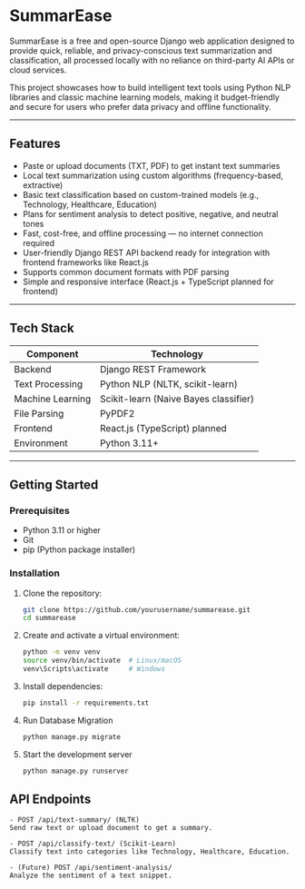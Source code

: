 # SummarEase

SummarEase is a free and open-source Django web application designed to provide quick, reliable, and privacy-conscious text summarization and classification, all processed locally with no reliance on third-party AI APIs or cloud services.

This project showcases how to build intelligent text tools using Python NLP libraries and classic machine learning models, making it budget-friendly and secure for users who prefer data privacy and offline functionality.

---

## Features

- Paste or upload documents (TXT, PDF) to get instant text summaries
- Local text summarization using custom algorithms (frequency-based, extractive)
- Basic text classification based on custom-trained models (e.g., Technology, Healthcare, Education)
- Plans for sentiment analysis to detect positive, negative, and neutral tones
- Fast, cost-free, and offline processing — no internet connection required
- User-friendly Django REST API backend ready for integration with frontend frameworks like React.js
- Supports common document formats with PDF parsing
- Simple and responsive interface (React.js + TypeScript planned for frontend)

---

## Tech Stack

| Component        | Technology                  |
|------------------|-----------------------------|
| Backend          | Django REST Framework       |
| Text Processing  | Python NLP (NLTK, scikit-learn) |
| Machine Learning | Scikit-learn (Naive Bayes classifier) |
| File Parsing     | PyPDF2                      |
| Frontend         | React.js (TypeScript) planned |
| Environment      | Python 3.11+                |

---

## Getting Started

### Prerequisites

- Python 3.11 or higher
- Git
- pip (Python package installer)

### Installation

1. Clone the repository:

   ```bash
   git clone https://github.com/yourusername/summarease.git
   cd summarease

2. Create and activate a virtual environment:
    
    ```bash
    python -m venv venv
    source venv/bin/activate  # Linux/macOS
    venv\Scripts\activate     # Windows

3. Install dependencies:

    ```bash
    pip install -r requirements.txt

4. Run Database Migration

    ```bash
    python manage.py migrate

5. Start the development server

    ```bash
    python manage.py runserver

## API Endpoints
    - POST /api/text-summary/ (NLTK)
    Send raw text or upload document to get a summary.

    - POST /api/classify-text/ (Scikit-Learn)
    Classify text into categories like Technology, Healthcare, Education.

    - (Future) POST /api/sentiment-analysis/
    Analyze the sentiment of a text snippet.